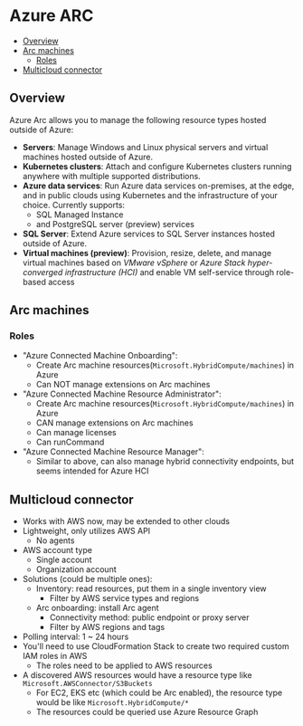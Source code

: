 # Azure ARC

- [Overview](#overview)
- [Arc machines](#arc-machines)
  - [Roles](#roles)
- [Multicloud connector](#multicloud-connector)


## Overview

Azure Arc allows you to manage the following resource types hosted outside of Azure:

- **Servers**: Manage Windows and Linux physical servers and virtual machines hosted outside of Azure.
- **Kubernetes clusters**: Attach and configure Kubernetes clusters running anywhere with multiple supported distributions.
- **Azure data services**: Run Azure data services on-premises, at the edge, and in public clouds using Kubernetes and the infrastructure of your choice. Currently supports:
  - SQL Managed Instance
  - and PostgreSQL server (preview) services
- **SQL Server**: Extend Azure services to SQL Server instances hosted outside of Azure.
- **Virtual machines (preview)**: Provision, resize, delete, and manage virtual machines based on *VMware vSphere* or *Azure Stack hyper-converged infrastructure (HCI)* and enable VM self-service through role-based access


## Arc machines

### Roles

- "Azure Connected Machine Onboarding":
  - Create Arc machine resources(`Microsoft.HybridCompute/machines`) in Azure
  - Can NOT manage extensions on Arc machines
- "Azure Connected Machine Resource Administrator":
  - Create Arc machine resources(`Microsoft.HybridCompute/machines`) in Azure
  - CAN manage extensions on Arc machines
  - Can manage licenses
  - Can runCommand
- "Azure Connected Machine Resource Manager":
  - Similar to above, can also manage hybrid connectivity endpoints, but seems intended for Azure HCI


## Multicloud connector

- Works with AWS now, may be extended to other clouds
- Lightweight, only utilizes AWS API
  - No agents
- AWS account type
  - Single account
  - Organization account
- Solutions (could be multiple ones):
  - Inventory: read resources, put them in a single inventory view
      - Filter by AWS service types and regions
  - Arc onboarding: install Arc agent
    - Connectivity method: public endpoint or proxy server
    - Filter by AWS regions and tags
- Polling interval: 1 ~ 24 hours
- You'll need to use CloudFormation Stack to create two required custom IAM roles in AWS
  - The roles need to be applied to AWS resources
- A discovered AWS resources would have a resource type like `Microsoft.AWSConnector/S3Buckets`
  - For EC2, EKS etc (which could be Arc enabled), the resource type would be like `Microsoft.HybridCompute/*`
  - The resources could be queried use Azure Resource Graph

